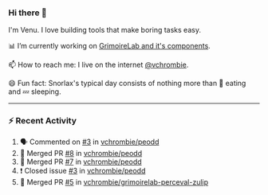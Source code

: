 ### Hi there 👋

I'm Venu. I love building tools that make boring tasks easy.

📊 I’m currently working on [GrimoireLab and it's components](https://chaoss.github.io/grimoirelab).

📫 How to reach me: I live on the internet [@vchrombie](https://www.google.co.in/search?q=vchrombie).

😄 Fun fact: Snorlax's typical day consists of nothing more than :doughnut: eating and :zzz: sleeping.

---

### :zap: Recent Activity

<!--START_SECTION:activity-->
1. 🗣 Commented on [#3](https://github.com/vchrombie/peodd/issues/3) in [vchrombie/peodd](https://github.com/vchrombie/peodd)
2. 🎉 Merged PR [#8](https://github.com/vchrombie/peodd/pull/8) in [vchrombie/peodd](https://github.com/vchrombie/peodd)
3. 🎉 Merged PR [#7](https://github.com/vchrombie/peodd/pull/7) in [vchrombie/peodd](https://github.com/vchrombie/peodd)
4. ❗️ Closed issue [#3](https://github.com/vchrombie/peodd/issues/3) in [vchrombie/peodd](https://github.com/vchrombie/peodd)
5. 🎉 Merged PR [#5](https://github.com/vchrombie/grimoirelab-perceval-zulip/pull/5) in [vchrombie/grimoirelab-perceval-zulip](https://github.com/vchrombie/grimoirelab-perceval-zulip)
<!--END_SECTION:activity-->

<!--
**vchrombie/vchrombie** is a ✨ _special_ ✨ repository because its `README.md` (this file) appears on your GitHub profile.

Here are some ideas to get you started:

- 🔭 I’m currently working on ...
- 🌱 I’m currently learning ...
- 👯 I’m looking to collaborate on ...
- 🤔 I’m looking for help with ...
- 💬 Ask me about ...
- 📫 How to reach me: ...
- 😄 Pronouns: ...
- ⚡ Fun fact: ...
-->

